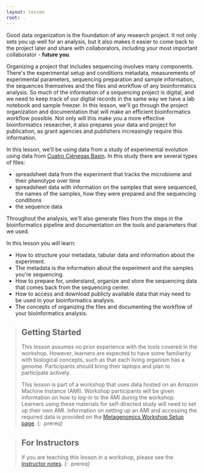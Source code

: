 ```yaml
---
layout: lesson
root: .
---
```


Good data organization is the foundation of any research project. It not only sets you up well for an analysis, 
but it also makes it easier to come back to the project later and share with collaborators, including
your most important collaborator - **future you**.  
  
  
Organizing a project that includes sequencing involves many components. There's the experimental setup 
and conditions metadata, measurements of experimental parameters, sequencing preparation and sample 
information, the sequences themselves and the files and workflow of any bioinformatics analysis. 
So much of the information of a sequencing project is digital, and we need to keep track of our 
digital records in the same way we have a lab notebook and sample freezer. In this lesson, we'll go 
through the project organization and documentation that will make an efficient bioinformatics workflow 
possible. Not only will this make you a more effective bioinformatics researcher, it also prepares 
your data and project for publication, as grant agencies and publishers increasingly require this information.
  
  
In this lesson, we'll be using data from a study of experimental evolution using data from [Cuatro Ciénegas Basin](https://elifesciences.org/articles/49816). In this study there are several types of files:
<!--- just [Lake Hazen Sediment and Soil Metagenomes](http://www.datacarpentry.org/organization-genomics/data/)--->
  
- spreadsheet data from the experiment that tracks the microbiome and their phenotype over time
- spreadsheet data with information on the samples that were sequenced, the names of the samples, 
  how they were prepared and the sequencing conditions
- the sequence data

Throughout the analysis, we'll also generate files from the steps in the bioinformatics pipeline 
and documentation on the tools and parameters that we used.

In this lesson you will learn:

- How to structure your metadata, tabular data and information about the experiment. 
- The metadata is the information about the experiment and the samples you're sequencing.
- How to prepare for, understand, organize and store the sequencing data that comes back from the sequencing center.
- How to access and download publicly available data that may need to be used in your bioinformatics analysis.
- The concepts of organizing the files and documenting the workflow of your bioinformatics analysis.

> ## Getting Started
>
> This lesson assumes no prior experience with the tools covered in the workshop. 
> However, learners are expected to have some familiarity with biological concepts,
> such as that each living organism has a genome. 
> Participants should bring their laptops and plan to participate actively. 
>
> This lesson is part of a workshop that uses data hosted on an Amazon Machine Instance (AMI). Workshop participants will be given 
> information on how
> to log-in to the AMI during the workshop. Learners using these materials for self-directed study will need to set up their own
> AMI. Information on setting up an AMI and accessing the required data is provided on the [Metagenomics Workshop Setup page](https://carpentries-incubator.github.io/metagenomics/setup.html).
{: .prereq}

> ## For Instructors
> If you are teaching this lesson in a workshop, please see the
> [Instructor notes](guide/).
{: .prereq}
